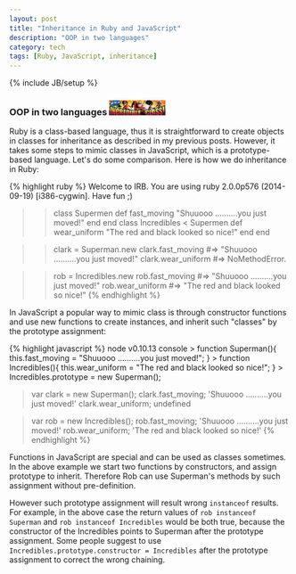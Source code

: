 ```yaml
---
layout: post
title: "Inheritance in Ruby and JavaScript"
description: "OOP in two languages"
category: tech
tags: [Ruby, JavaScript, inheritance]
---
```

{% include JB/setup %}
### OOP in two languages <img src="/assets/imgs/iclass.jpg"  alt="BabyFacingKariFocused" width="20%"/>
<div id="article">
  <p>Ruby is a class-based language, thus it is straightforward to create objects in classes for inheritance as described in my previous posts. However, it takes some steps to mimic classes in JavaScript, which is a prototype-based language.  Let's do some comparison.  Here is how we do inheritance in Ruby:</p>

 {% highlight ruby %}
  Welcome to IRB. You are using ruby 2.0.0p576 (2014-09-19) [i386-cygwin]. Have fun ;)
  >> class Supermen
    def fast_moving
      "Shuuooo ..........you just moved!"
    end
  >> end
  >> class Incredibles < Supermen
    def wear_uniform
      "The red and black looked so nice!"
    end
  >> end

  >> clark = Superman.new
  >> clark.fast_moving #=> "Shuuooo ..........you just moved!"
  >> clark.wear_uniform  #=> NoMethodError.

  >> rob = Incredibles.new
  >> rob.fast_moving #=> "Shuuooo ..........you just moved!"
  >> rob.wear_uniform #=> "The red and black looked so nice!"
{% endhighlight %}
  <p>In JavaScript a popular way to mimic class is through constructor functions and use new functions to create instances, and inherit such "classes" by the prototype assignment:</p>
{% highlight javascript %}
  node v0.10.13 console
  > function Superman(){
    this.fast_moving = "Shuuooo ..........you just moved!";
  }
  > function Incredibles(){
    this.wear_uniform = "The red and black looked so nice!";
  }
  > Incredibles.prototype = new Superman();

  > var clark = new Superman();
  > clark.fast_moving;
  'Shuuooo ..........you just moved!'
  > clark.wear_uniform;
  undefined

  > var rob = new Incredibles();
  > rob.fast_moving;
  'Shuuooo ..........you just moved!'
  > rob.wear_uniform;
  'The red and black looked so nice!'
{% endhighlight %}
  <p>Functions in JavaScript are special and can be used as classes sometimes. In the above example we start two functions by constructors, and assign prototype to inherit. Therefore Rob can use Superman's methods by such assignment without pre-definition.</p>
  <p>However such prototype assignment will result wrong <code>instanceof</code> results. For example, in the above case the return values of <code>rob instanceof Superman</code> and <code>rob instanceof Incredibles</code> would be both true, because the constructor of the Incredibles points to Superman after the prototype assignment. Some people suggest to use <code>Incredibles.prototype.constructor = Incredibles</code> after the prototype assignment to correct the wrong chaining.</p>
</div>